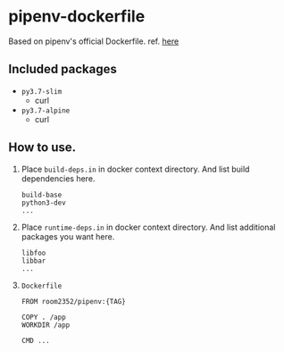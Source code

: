 # pipenv-dockerfile

Based on pipenv's official Dockerfile.
ref. [here](https://github.com/pypa/pipenv/blob/master/Dockerfile)


## Included packages

* `py3.7-slim`
  * curl
* `py3.7-alpine`
  * curl


## How to use.

1. Place `build-deps.in` in docker context directory.
And list build dependencies here.

    ```
    build-base
    python3-dev
    ...
    ```

2. Place `runtime-deps.in` in docker context directory.
And list additional packages you want here.

    ```
    libfoo
    libbar
    ...
    ```

2. `Dockerfile`

    ```
    FROM room2352/pipenv:{TAG}

    COPY . /app
    WORKDIR /app

    CMD ...
    ```


